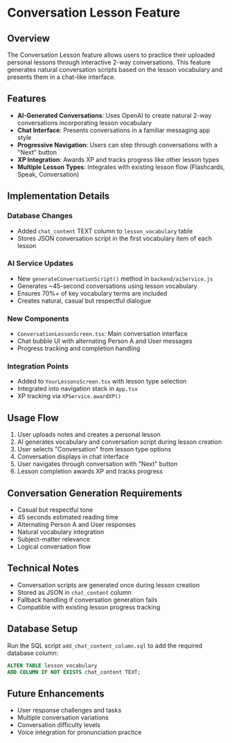 # Conversation Lesson Feature

## Overview
The Conversation Lesson feature allows users to practice their uploaded personal lessons through interactive 2-way conversations. This feature generates natural conversation scripts based on the lesson vocabulary and presents them in a chat-like interface.

## Features
- **AI-Generated Conversations**: Uses OpenAI to create natural 2-way conversations incorporating lesson vocabulary
- **Chat Interface**: Presents conversations in a familiar messaging app style
- **Progressive Navigation**: Users can step through conversations with a "Next" button
- **XP Integration**: Awards XP and tracks progress like other lesson types
- **Multiple Lesson Types**: Integrates with existing lesson flow (Flashcards, Speak, Conversation)

## Implementation Details

### Database Changes
- Added `chat_content` TEXT column to `lesson_vocabulary` table
- Stores JSON conversation script in the first vocabulary item of each lesson

### AI Service Updates
- New `generateConversationScript()` method in `backend/aiService.js`
- Generates ~45-second conversations using lesson vocabulary
- Ensures 70%+ of key vocabulary terms are included
- Creates natural, casual but respectful dialogue

### New Components
- `ConversationLessonScreen.tsx`: Main conversation interface
- Chat bubble UI with alternating Person A and User messages
- Progress tracking and completion handling

### Integration Points
- Added to `YourLessonsScreen.tsx` with lesson type selection
- Integrated into navigation stack in `App.tsx`
- XP tracking via `XPService.awardXP()`

## Usage Flow
1. User uploads notes and creates a personal lesson
2. AI generates vocabulary and conversation script during lesson creation
3. User selects "Conversation" from lesson type options
4. Conversation displays in chat interface
5. User navigates through conversation with "Next" button
6. Lesson completion awards XP and tracks progress

## Conversation Generation Requirements
- Casual but respectful tone
- 45 seconds estimated reading time
- Alternating Person A and User responses
- Natural vocabulary integration
- Subject-matter relevance
- Logical conversation flow

## Technical Notes
- Conversation scripts are generated once during lesson creation
- Stored as JSON in `chat_content` column
- Fallback handling if conversation generation fails
- Compatible with existing lesson progress tracking

## Database Setup
Run the SQL script `add_chat_content_column.sql` to add the required database column:
```sql
ALTER TABLE lesson_vocabulary 
ADD COLUMN IF NOT EXISTS chat_content TEXT;
```

## Future Enhancements
- User response challenges and tasks
- Multiple conversation variations
- Conversation difficulty levels
- Voice integration for pronunciation practice

